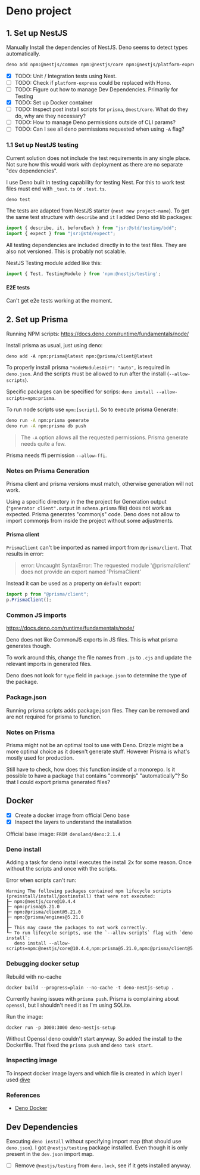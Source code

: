 # Deno project

## 1. Set up NestJS

Manually Install the dependencies of NestJS. Deno seems to detect types automatically.

```sh
deno add npm:@nestjs/common npm:@nestjs/core npm:@nestjs/platform-express npm:reflect-metadata npm:rxjs
```

- [x] TODO: Unit / Integration tests using Nest.
- [ ] TODO: Check if `platform-express` could be replaced with Hono.
- [ ] TODO: Figure out how to manage Dev Dependencies. Primarily for Testing
- [x] TODO: Set up Docker container
- [ ] TODO: Inspect post install scripts for `prisma`, `@nest/core`. What do they do, why are they necessary?
- [ ] TODO: How to manage Deno permissions outside of CLI params?
- [ ] TODO: Can I see all deno permissions requested when using `-A` flag?

### 1.1 Set up NestJS testing

Current solution does not include the test requirements in any single place. Not sure how this would work with deployment as there are no separate "dev dependencies".

I use Deno built in testing capability for testing Nest. For this to work test files must end with `_test.ts` or `.test.ts`.

```sh
deno test
```

The tests are adapted from NestJS starter (`nest new project-name`). To get the same test structure with `describe` and `it` I added Deno std lib packages:

```ts
import { describe, it, beforeEach } from "jsr:@std/testing/bdd";
import { expect } from "jsr:@std/expect";
```

All testing dependencies are included directly in to the test files. They are also not versioned. This is probably not scalable.

NestJS Testing module added like this:

```ts
import { Test, TestingModule } from 'npm:@nestjs/testing';
```

#### E2E tests

Can't get e2e tests working at the moment.


## 2. Set up Prisma

Running NPM scripts: https://docs.deno.com/runtime/fundamentals/node/

Install prisma as usual, just using deno:

```
deno add -A npm:prisma@latest npm:@prisma/client@latest
```

To properly install prisma `"nodeModulesDir": "auto",` is required in `deno.json`. And the scripts must be allowed to run after the install (`--allow-scripts`).

Specific packages can be specified for scrips: `deno install --allow-scripts=npm:prisma`.

To run node scripts use `npm:[script]`. So to execute prisma Generate:

```sh
deno run -A npm:prisma generate
deno run -A npm:prisma db push
```

> The `-A` option allows all the requested permissions. Prisma generate needs quite a few.

Prisma needs ffi permission `--allow-ffi`.

### Notes on Prisma Generation

Prisma client and prisma versions must match, otherwise generation will not work.

Using a specific directory in the the project for Generation output (`"generator client".output` in `schema.prisma` file) does not work as expected. Prisma generates "commonjs" code. Deno does not allow to import commonjs from inside the project without some adjustments.

#### Prisma client

`PrismaClient` can't be imported as named import from `@prisma/client`. That results in error:

> error: Uncaught SyntaxError: The requested module '@prisma/client' does not provide an export named 'PrismaClient'

Instead it can be used as a property on `default` export:

```ts
import p from "@prisma/client";
p.PrismaClient();
```

### Common JS imports

https://docs.deno.com/runtime/fundamentals/node/

Deno does not like CommonJS exports in JS files. This is what prisma generates though.

To work around this, change the file names from `.js` to `.cjs` and update the relevant imports in generated files.

Deno does not look for `type` field in `package.json` to determine the type of the package.

### Package.json

Running prisma scripts adds package.json files. They can be removed and are not required for prisma to function.

### Notes on Prisma

Prisma might not be an optimal tool to use with Deno. Drizzle might be a more optimal choice as it doesn't generate stuff. However Prisma is what's mostly used for production.

Still have to check, how does this function inside of a monorepo. Is it possible to have a package that contains "commonjs" "automatically"? So that I could export prisma generated files?

## Docker

- [x] Create a docker image from official Deno base
- [x] Inspect the layers to understand the installation

Official base image: `FROM denoland/deno:2.1.4`

### Deno install

Adding a task for deno install executes the install 2x for some reason. Once without the scripts and once with the scripts.

Error when scripts can't run:

```
Warning The following packages contained npm lifecycle scripts (preinstall/install/postinstall) that were not executed:
┠─ npm:@nestjs/core@10.4.4
┠─ npm:prisma@5.21.0
┠─ npm:@prisma/client@5.21.0
┠─ npm:@prisma/engines@5.21.0
┃
┠─ This may cause the packages to not work correctly.
┖─ To run lifecycle scripts, use the `--allow-scripts` flag with `deno install`:
   deno install --allow-scripts=npm:@nestjs/core@10.4.4,npm:prisma@5.21.0,npm:@prisma/client@5.21.0,npm:@prisma/engines@5.21.0
```

### Debugging docker setup

Rebuild with no-cache

```
docker build --progress=plain --no-cache -t deno-nestjs-setup .
```

Currently having issues with `prisma push`. Prisma is complaining about `openssl`, but I shouldn't need it as I'm using SQLite.

Run the image:
```
docker run -p 3000:3000 deno-nestjs-setup
```

Without Openssl deno couldn't start anyway. So added the install to the Dockerfile. That fixed the `prisma push` and `deno task start`.

### Inspecting image

To inspect docker image layers and which file is created in which layer I used [dive](https://github.com/wagoodman/dive)

### References

- [Deno Docker](https://github.com/denoland/deno_docker)

## Dev Dependencies

Executing `deno install` without specifying import map (that should use `deno.json`). I got `@nestjs/testing` package installed. Even though it is only present in the `dev.json` import map.

- [ ] Remove `@nestjs/testing` from `deno.lock`, see if it gets installed anyway.